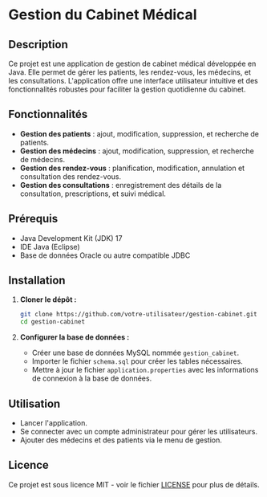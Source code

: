# Gestion du Cabinet Médical

## Description

Ce projet est une application de gestion de cabinet médical développée en Java. Elle permet de gérer les patients, les rendez-vous, les médecins, et les consultations. L'application offre une interface utilisateur intuitive et des fonctionnalités robustes pour faciliter la gestion quotidienne du cabinet.

## Fonctionnalités

- **Gestion des patients** : ajout, modification, suppression, et recherche de patients.
- **Gestion des médecins** : ajout, modification, suppression, et recherche de médecins.
- **Gestion des rendez-vous** : planification, modification, annulation et consultation des rendez-vous.
- **Gestion des consultations** : enregistrement des détails de la consultation, prescriptions, et suivi médical.

## Prérequis

- Java Development Kit (JDK) 17
- IDE Java (Eclipse)
- Base de données Oracle ou autre compatible JDBC

## Installation

1. **Cloner le dépôt :**
   ```bash
   git clone https://github.com/votre-utilisateur/gestion-cabinet.git
   cd gestion-cabinet
   ```

2. **Configurer la base de données :**
   - Créer une base de données MySQL nommée `gestion_cabinet`.
   - Importer le fichier `schema.sql` pour créer les tables nécessaires.
   - Mettre à jour le fichier `application.properties` avec les informations de connexion à la base de données.

## Utilisation

- Lancer l'application.
- Se connecter avec un compte administrateur pour gérer les utilisateurs.
- Ajouter des médecins et des patients via le menu de gestion.


## Licence

Ce projet est sous licence MIT - voir le fichier [LICENSE](LICENSE) pour plus de détails.
